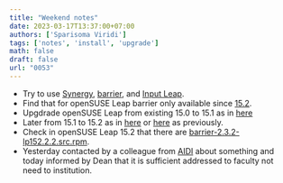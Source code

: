 ```yaml
---
title: "Weekend notes"
date: 2023-03-17T13:37:00+07:00
authors: ['Sparisoma Viridi']
tags: ['notes', 'install', 'upgrade']
math: false
draft: false
url: "0053"
---
```


+ Try to use [Synergy](https://github.com/symless/synergy-core), [barrier](https://github.com/debauchee/barrier), and [Input Leap](https://github.com/input-leap/input-leap).
+ Find that for openSUSE Leap barrier only available since [15.2](https://repology.org/project/barrier/versions).
+ Upgdrade openSUSE Leap from existing 15.0 to 15.1 as in [here](https://linuxkamarada.com/en/2019/05/27/how-to-upgrade-from-opensuse-leap-150-to-151/)
+ Later from 15.1 to 15.2 as in [here](https://www.cyberciti.biz/faq/how-to-upgrade-opensuse-15-1-to-15-2-using-the-cli/) or [here](https://linuxkamarada.com/en/2020/09/01/linux-kamarada-and-opensuse-leap-how-to-upgrade-from-151-to-152/) as previously.
+ Check in openSUSE Leap 15.2 that there are [barrier-2.3.2-lp152.2.2.src.rpm](https://download.opensuse.org/source/distribution/leap/15.2/repo/oss/src/).
+ Yesterday contacted by a colleague from [AIDI](https://aidi.id/) about something and today informed by Dean that it is sufficient addressed to faculty not need to institution.
